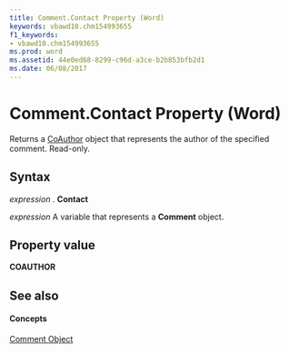 ```yaml
---
title: Comment.Contact Property (Word)
keywords: vbawd10.chm154993655
f1_keywords:
- vbawd10.chm154993655
ms.prod: word
ms.assetid: 44e0ed68-8299-c96d-a3ce-b2b853bfb2d1
ms.date: 06/08/2017
---
```



# Comment.Contact Property (Word)

Returns a [CoAuthor](Word.CoAuthor.md) object that represents the author of the specified comment. Read-only.


## Syntax

 _expression_ . **Contact**

 _expression_ A variable that represents a **Comment** object.


## Property value

 **COAUTHOR**


## See also


#### Concepts


[Comment Object](Word.Comment.md)

